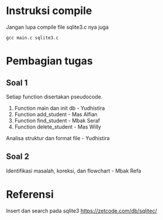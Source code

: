 # Instruksi compile

Jangan lupa compile file sqlite3.c nya juga

```
gcc main.c sqlite3.c
```

# Pembagian tugas

## Soal 1

Setiap function disertakan pseudocode.

1. Function main dan init db - Yudhistira
2. Function add_student - Mas Alfian
3. Function find_student - Mbak Seraf
4. Function delete_student - Mas Willy

Analisa struktur dan format file - Yudhistira

## Soal 2

Identifikasi masalah, koreksi, dan flowchart - Mbak Refa

# Referensi

Insert dan search pada sqlite3 https://zetcode.com/db/sqlitec/
